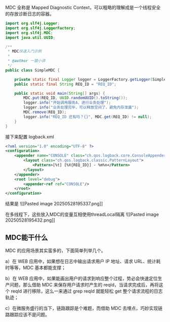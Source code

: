MDC 全称是 Mapped Diagnostic Context，可以粗略的理解成是一个线程安全的存放诊断日志的容器。

``` java
import org.slf4j.Logger;
import org.slf4j.LoggerFactory;
import org.slf4j.MDC;
import java.util.UUID;

/**
 * MDC快速入门示例
 *
 * @author 一猿小讲
 */
public class SimpleMDC {

    private static final Logger logger = LoggerFactory.getLogger(SimpleMDC.class);
    public static final String REQ_ID = "REQ_ID";

    public static void main(String[] args) {
        MDC.put(REQ_ID, UUID.randomUUID().toString());
        logger.info("开始调用服务A，进行业务处理");
        logger.info("业务处理完毕，可以释放空间了，避免内存泄露");
        MDC.remove(REQ_ID);
        logger.info("REQ_ID 还有吗？{}", MDC.get(REQ_ID) != null);
    }
}
```

接下来配置 logback.xml

``` xml
<?xml version="1.0" encoding="UTF-8" ?>
<configuration>
    <appender name="CONSOLE" class="ch.qos.logback.core.ConsoleAppender">
        <layout class="ch.qos.logback.classic.PatternLayout">
            <Pattern>[%t] [%X{REQ_ID}] - %m%n</Pattern>
        </layout>
    </appender>
    <root level="debug">
        <appender-ref ref="CONSOLE"/>
    </root>
</configuration>
```

结果是
![[Pasted image 20250528195337.png]]

在多线程下，这些放入MDC的变量互相使用threadLocal隔离
![[Pasted image 20250528195432.png]]

## MDC能干什么

MDC 的应用场景其实蛮多的，下面简单列举几个。

a）在 WEB 应用中，如果想在日志中输出请求用户 IP 地址、请求 URL、统计耗时等等，MDC 基本都能支撑；

b）在 WEB 应用中，如果能画出用户的请求到响应整个过程，势必会快速定位生产问题，那么借助 MDC 来保存用户请求时产生的 reqId，当请求完成后，再将这个 reqId 进行移除，这么一来通过 grep reqId 就能轻松 get 整个请求流程的日志轨迹；  

c）在微服务盛行的当下，链路跟踪是个难题，而借助 MDC 去埋点，巧妙实现链路跟踪应该不是问题。